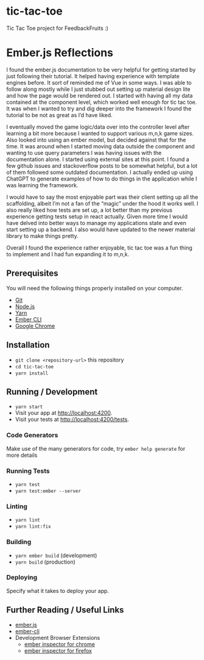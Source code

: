 # tic-tac-toe

Tic Tac Toe project for FeedbackFruits :)

# Ember.js Reflections

I found the ember.js documentation to be very helpful for getting started by just following their tutorial. It helped having experience with template engines before. It sort of reminded me of Vue in some ways. I was able to follow along mostly while I just stubbed out setting up material design lite and how the page would be rendered out. I started with having all my data contained at the component level, which worked well enough for tic tac toe. It was when I wanted to try and dig deeper into the framework I found the tutorial to be not as great as I’d have liked.

I eventually moved the game logic/data over into the controller level after learning a bit more because I wanted to support various m,n,k game sizes. Also looked into using an ember model, but decided against that for the time. It was around when I started moving data outside the component and wanting to use query parameters I was having issues with the documentation alone. I started using external sites at this point. I found a few github issues and stackoverflow posts to be somewhat helpful, but a lot of them followed some outdated documentation. I actually ended up using ChatGPT to generate examples of how to do things in the application while I was learning the framework.

I would have to say the most enjoyable part was their client setting up all the scaffolding, albeit I’m not a fan of the “magic” under the hood it works well. I also really liked how tests are set up, a lot better than my previous experience getting tests setup in react actually. Given more time I would have delved into better ways to manage my applications state and even start setting up a backend. I also would have updated to the newer material library to make things pretty.

Overall I found the experience rather enjoyable, tic tac toe was a fun thing to implement and I had fun expanding it to m,n,k.


## Prerequisites

You will need the following things properly installed on your computer.

- [Git](https://git-scm.com/)
- [Node.js](https://nodejs.org/)
- [Yarn](https://yarnpkg.com/)
- [Ember CLI](https://cli.emberjs.com/release/)
- [Google Chrome](https://google.com/chrome/)

## Installation

- `git clone <repository-url>` this repository
- `cd tic-tac-toe`
- `yarn install`

## Running / Development

- `yarn start`
- Visit your app at [http://localhost:4200](http://localhost:4200).
- Visit your tests at [http://localhost:4200/tests](http://localhost:4200/tests).

### Code Generators

Make use of the many generators for code, try `ember help generate` for more details

### Running Tests

- `yarn test`
- `yarn test:ember --server`

### Linting

- `yarn lint`
- `yarn lint:fix`

### Building

- `yarn ember build` (development)
- `yarn build` (production)

### Deploying

Specify what it takes to deploy your app.

## Further Reading / Useful Links

- [ember.js](https://emberjs.com/)
- [ember-cli](https://cli.emberjs.com/release/)
- Development Browser Extensions
  - [ember inspector for chrome](https://chrome.google.com/webstore/detail/ember-inspector/bmdblncegkenkacieihfhpjfppoconhi)
  - [ember inspector for firefox](https://addons.mozilla.org/en-US/firefox/addon/ember-inspector/)
